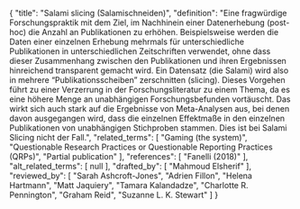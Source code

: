{
    "title": "Salami slicing (Salamischneiden)",
    "definition": "Eine fragwürdige Forschungspraktik mit dem Ziel, im Nachhinein einer Datenerhebung (post-hoc) die Anzahl an Publikationen zu erhöhen. Beispielsweise werden die Daten einer einzelnen Erhebung mehrmals für unterschiedliche Publikationen in unterschiedlichen Zeitschriften verwendet, ohne dass dieser Zusammenhang zwischen den Publikationen und ihren Ergebnissen hinreichend transparent gemacht wird. Ein Datensatz (die Salami) wird also in mehrere “Publikationsscheiben” zerschnitten (slicing). Dieses Vorgehen führt zu einer Verzerrung in der Forschungsliteratur zu einem Thema, da es eine höhere Menge an unabhängigen Forschungsbefunden vortäuscht. Das wirkt sich auch stark auf die Ergebnisse von Meta-Analysen aus, bei denen davon ausgegangen wird, dass die einzelnen Effektmaße in den einzelnen Publikationen von unabhängigen Stichproben stammen. Dies ist bei Salami Slicing nicht der Fall.",
    "related_terms": [
        "Gaming (the system)",
        "Questionable Research Practices or Questionable Reporting Practices (QRPs)",
        "Partial publication"
    ],
    "references": [
        "Fanelli (2018)"
    ],
    "alt_related_terms": [
        null
    ],
    "drafted_by": [
        "Mahmoud Elsherif"
    ],
    "reviewed_by": [
        "Sarah Ashcroft-Jones",
        "Adrien Fillon",
        "Helena Hartmann",
        "Matt Jaquiery",
        "Tamara Kalandadze",
        "Charlotte R. Pennington",
        "Graham Reid",
        "Suzanne L. K. Stewart"
    ]
}